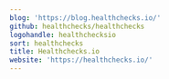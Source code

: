 ```yaml
---
blog: 'https://blog.healthchecks.io/'
github: healthchecks/healthchecks
logohandle: healthchecksio
sort: healthchecks
title: Healthchecks.io
website: 'https://healthchecks.io/'
---
```

